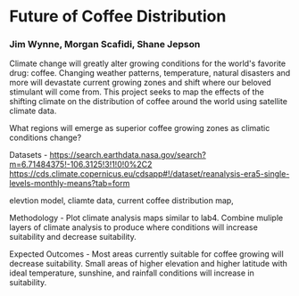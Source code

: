 # Future of Coffee Distribution
### Jim Wynne, Morgan Scafidi, Shane Jepson

Climate change will greatly alter growing conditions for the world's favorite drug: coffee. Changing weather patterns, temperature, natural disasters and more will devastate current growing zones and shift where our beloved stimulant will come from. This project seeks to map the effects of the shifting climate on the distribution of coffee around the world using satellite climate data. 

What regions will emerge as superior coffee growing zones as climatic conditions change? 

Datasets - https://search.earthdata.nasa.gov/search?m=6.71484375!-106.3125!3!1!0!0%2C2
https://cds.climate.copernicus.eu/cdsapp#!/dataset/reanalysis-era5-single-levels-monthly-means?tab=form



elevtion model, cliamte data, current coffee distribution map, 

Methodology - Plot climate analysis maps similar to lab4.  Combine muliple layers of climate analysis to produce where conditions will increase suitability and decrease suitability. 

Expected Outcomes - Most areas currently suitable for coffee growing will decrease suitability. Small areas of higher elevation and higher latitude with ideal temperature, sunshine, and rainfall conditions will increase in suitability. 


